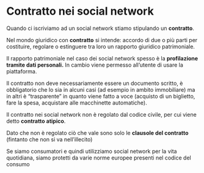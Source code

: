 ﻿# Contratto nei social network

Quando ci iscriviamo ad un social network stiamo stipulando un **contratto**.

Nel mondo giuridico con **contratto** si intende: accordo di due o più parti per costituire, regolare o estinguere tra loro un rapporto giuridico patrimoniale.

Il rapporto patrimoniale nel caso dei social network spesso è la **profilazione tramite dati personali.** In cambio viene permesso all’utente di usare la piattaforma.

Il contratto non deve necessariamente essere un documento scritto, è obbligatorio che lo sia in alcuni casi (ad esempio in ambito immobiliare) ma in altri è “trasparente” in quanto viene fatto a voce (acquisto di un biglietto, fare la spesa, acquistare alle macchinette automatiche).

Il contratto nei social network non è regolato dal codice civile, per cui viene detto **contratto atipico**.

Dato che non è regolato ciò che vale sono solo le **clausole del contratto** (fintanto che non si va nell’illecito)

Se siamo consumatori e quindi utilizziamo social network per la vita quotidiana, siamo protetti da varie norme europee presenti nel codice del consumo
